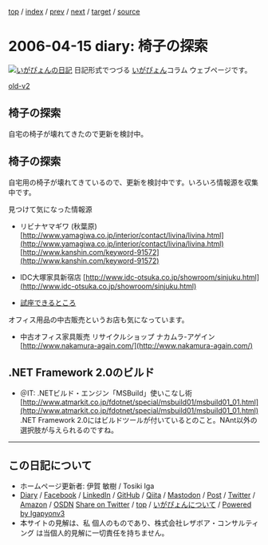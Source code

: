 [top](../index.html) 
 / [index](index.html) 
 / [prev](ig060413.html) 
 / [next](ig060417.html) 
 / [target](https://www.igapyon.jp/igapyon/diary/2006/ig060415.html) 
 / [source](https://github.com/igapyon/diary/blob/master/2006/ig060415.src.md) 

2006-04-15 diary: 椅子の探索
=====================================================================================================
[![いがぴょんの日記](https://www.igapyon.jp/igapyon/diary/images/iga202308_64.jpg "いがぴょん")](https://www.igapyon.jp/igapyon/diary/memo/memoigapyon.html) 日記形式でつづる [いがぴょん](https://www.igapyon.jp/igapyon/diary/memo/memoigapyon.html)コラム ウェブページです。

[old-v2](ig060415-orig.html)

## 椅子の探索

自宅の椅子が壊れてきたので更新を検討中。


## 椅子の探索

自宅用の椅子が壊れてきているので、更新を検討中です。いろいろ情報源を収集中です。

見つけて気になった情報源

* リビナヤマギワ (秋葉原)
    [http://www.yamagiwa.co.jp/interior/contact/livina/livina.html](http://www.yamagiwa.co.jp/interior/contact/livina/livina.html)
    [http://www.kanshin.com/keyword-91572](http://www.kanshin.com/keyword-91572)
  
* IDC大塚家具新宿店
    [http://www.idc-otsuka.co.jp/showroom/sinjuku.html](http://www.idc-otsuka.co.jp/showroom/sinjuku.html)
  
* [試座できるところ](http://www.wikihouse.com/wchair/index.php?%BB%EE%BA%C2%A4%C7%A4%AD%A4%EB%A4%C8%A4%B3%A4%ED)
  

オフィス用品の中古販売というお店も気になっています。

* 中古オフィス家具販売 リサイクルショップ ナカムラ-アゲイン
  [http://www.nakamura-again.com/](http://www.nakamura-again.com/)

## .NET Framework 2.0のビルド

* ＠IT: .NETビルド・エンジン「MSBuild」使いこなし術
  [http://www.atmarkit.co.jp/fdotnet/special/msbuild01/msbuild01_01.html](http://www.atmarkit.co.jp/fdotnet/special/msbuild01/msbuild01_01.html)
  .NET Framework 2.0にはビルドツールが付いているとのこと。NAnt以外の選択肢が与えられるのですね。


----------------------------------------------------------------------------------------------------

## この日記について

* ホームページ更新者: 伊賀 敏樹 / Tosiki Iga
* [Diary](https://www.igapyon.jp/igapyon/diary/) / [Facebook](https://www.facebook.com/igapyon) / [LinkedIn](https://www.linkedin.com/in/toshikiiga) / [GitHub](https://github.com/igapyon) / [Qiita](https://qiita.com/igapyon) / [Mastodon](https://social.vivaldi.net/@igapyon) / [Post](https://post.news/igapyon) / [Twitter](https://twitter.com/ToshikiIga) / [Amazon](https://www.amazon.co.jp/%E4%BC%8A%E8%B3%80-%E6%95%8F%E6%A8%B9/e/B004LTQWCQ) / [OSDN](https://ja.osdn.net/users/iga/)
[Share on Twitter](https://twitter.com/intent/tweet?hashtags=igapyon%2Cdiary%2C%E3%81%84%E3%81%8C%E3%81%B4%E3%82%87%E3%82%93&text=%E6%A4%85%E5%AD%90%E3%81%AE%E6%8E%A2%E7%B4%A2&url=https%3A%2F%2Fwww.igapyon.jp%2Figapyon%2Fdiary%2F2006%2Fig060415.html) / [top](../index.html) / [いがぴょんについて](https://www.igapyon.jp/igapyon/diary/memo/memoigapyon.html) / [Powered by Igapyonv3](https://github.com/igapyon/igapyonv3)
* 本サイトの見解は、私 個人のものであり、株式会社レザボア・コンサルティング は当個人的見解に一切責任を持ちません。 
